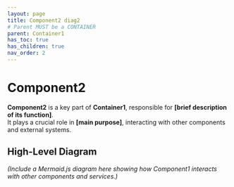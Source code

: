 ```yaml
---
layout: page
title: Component2 diag2
# Parent MUST be a CONTAINER
parent: Container1
has_toc: true
has_children: true
nav_order: 2
---
```


# Component2
**Component2** is a key part of **Container1**, responsible for **[brief description of its function]**.  
It plays a crucial role in **[main purpose]**, interacting with other components and external systems.

## **High-Level Diagram**
_(Include a Mermaid.js diagram here showing how Component1 interacts with other components and services.)_
